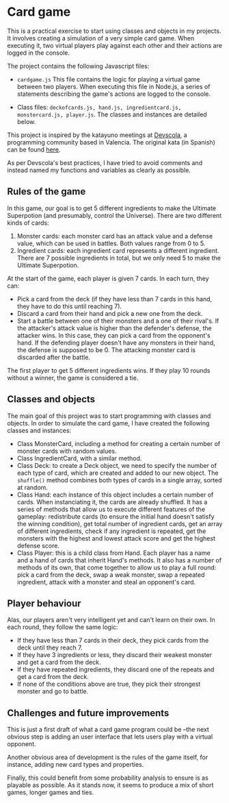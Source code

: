 # Card game

This is a practical exercise to start using classes and objects in my projects. It involves creating a simulation of a very simple card game. When executing it, two virtual players play against each other and their actions are logged in the console.

The project contains the following Javascript files:

- `cardgame.js` This file contains the logic for playing a virtual game between two players. When executing this file in Node.js, a series of statements describing the game's actions are logged to the console.

- Class files: `deckofcards.js, hand.js, ingredientcard.js, monstercard.js, player.js`. The classes and instances are detailed below.

This project is inspired by the katayuno meetings at [Devscola](https://devscola.org/), a programming community based in Valencia. The original kata (in Spanish) can be found [here](http://katayuno-app.herokuapp.com/katas/17). 

As per Devscola's best practices, I have tried to avoid comments and instead named my functions and variables as clearly as possible.

## Rules of the game
In this game, our goal is to get 5 different ingredients to make the Ultimate Superpotion (and presumably, control the Universe). There are two different kinds of cards:
1. Monster cards: each monster card has an attack value and a defense value, which can be used in battles. Both values range from 0 to 5.
2. Ingredient cards: each ingredient card represents a different ingredient. There are 7 possible ingredients in total, but we only need 5 to make the Ultimate Superpotion.

At the start of the game, each player is given 7 cards. In each turn, they can:
- Pick a card from the deck (if they have less than 7 cards in this hand, they have to do this until reaching 7).
- Discard a card from their hand and pick a new one from the deck.
- Start a battle between one of their monsters and a one of their rival's. If the attacker's attack value is higher than the defender's defense, the attacker wins. In this case, they can pick a card from the opponent's hand. If the defending player doesn't have any monsters in their hand, the defense is supposed to be 0. The attacking monster card is discarded after the battle.

The first player to get 5 different ingredients wins. If they play 10 rounds without a winner, the game is considered a tie.

## Classes and objects
The main goal of this project was to start programming with classes and objects. In order to simulate the card game, I have created the following classes and instances:
- Class MonsterCard, including a method for creating a certain number of monster cards with random values.
- Class IngredientCard, with a similar method.
- Class Deck: to create a Deck object, we need to specify the number of each type of card, which are created and added to our new object. The `shuffle()` method combines both types of cards in a single array, sorted at random.
- Class Hand: each instance of this object includes a certain number of cards. When instanciating it, the cards are already shuffled. It has a series of methods that allow us to execute different features of the gameplay: redistribute cards (to ensure the initial hand doesn't satisfy the winning condition), get total number of ingredient cards, get an array of different ingredients, check if any ingredient is repeated, get the monsters with the highest and lowest attack score and get the highest defense score.
- Class Player: this is a child class from Hand. Each player has a name and a hand of cards that inherit Hand's methods. It also has a number of methods of its own, that come together to allow us to play a full round: pick a card from the deck, swap a weak monster, swap a repeated ingredient, attack with a monster and steal an opponent's card.

## Player behaviour
Alas, our players aren't very intelligent yet and can't learn on their own. In each round, they follow the same logic:
- If they have less than 7 cards in their deck, they pick cards from the deck until they reach 7.
- If they have 3 ingredients or less, they discard their weakest monster and get a card from the deck.
- If they have repeated ingredients, they discard one of the repeats and get a card from the deck.
- If none of the conditions above are true, they pick their strongest monster and go to battle.

## Challenges and future improvements
This is just a first draft of what a card game program could be –the next obvious step is adding an user interface that lets users play with a virtual opponent.

Another obvious area of development is the rules of the game itself, for instance, adding new card types and properties.

Finally, this could benefit from some probability analysis to ensure is as playable as possible. As it stands now, it seems to produce a mix of short games, longer games and ties.